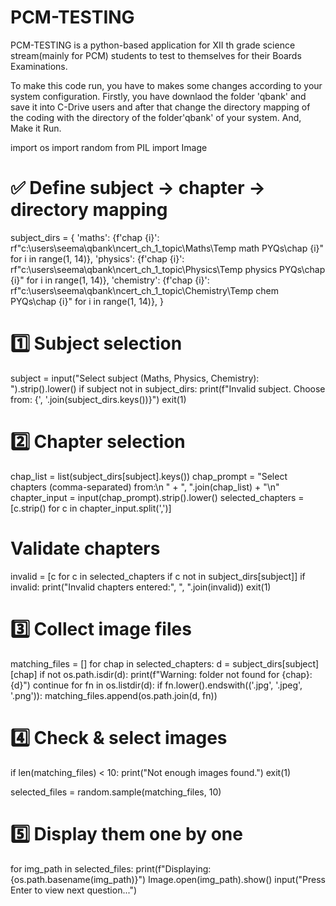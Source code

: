 # PCM-TESTING
PCM-TESTING is a python-based application for XII th grade science stream(mainly for PCM) students to test to themselves for their Boards Examinations.

To make this code run, you have to makes some changes according to your system configuration. Firstly, you have downlaod the folder 'qbank' and save it into C-Drive users and after that change the directory mapping of the coding with the directory of the folder'qbank' of your system. And, Make it Run. 

import os
import random
from PIL import Image

# ✅ Define subject → chapter → directory mapping
subject_dirs = {
    'maths': {f'chap {i}': rf"c:\users\seema\qbank\ncert_ch_1_topic\Maths\Temp math PYQs\chap {i}"
              for i in range(1, 14)},
    'physics': {f'chap {i}': rf"c:\users\seema\qbank\ncert_ch_1_topic\Physics\Temp physics PYQs\chap {i}"
                for i in range(1, 14)},
    'chemistry': {f'chap {i}': rf"c:\users\seema\qbank\ncert_ch_1_topic\Chemistry\Temp chem PYQs\chap {i}"
                  for i in range(1, 14)},
}

# 1️⃣ Subject selection
subject = input("Select subject (Maths, Physics, Chemistry): ").strip().lower()
if subject not in subject_dirs:
    print(f"Invalid subject. Choose from: {', '.join(subject_dirs.keys())}")
    exit(1)

# 2️⃣ Chapter selection
chap_list = list(subject_dirs[subject].keys())
chap_prompt = "Select chapters (comma-separated) from:\n  " + ", ".join(chap_list) + "\n"
chapter_input = input(chap_prompt).strip().lower()
selected_chapters = [c.strip() for c in chapter_input.split(',')]

# Validate chapters
invalid = [c for c in selected_chapters if c not in subject_dirs[subject]]
if invalid:
    print("Invalid chapters entered:", ", ".join(invalid))
    exit(1)

# 3️⃣ Collect image files
matching_files = []
for chap in selected_chapters:
    d = subject_dirs[subject][chap]
    if not os.path.isdir(d):
        print(f"Warning: folder not found for {chap}: {d}")
        continue
    for fn in os.listdir(d):
        if fn.lower().endswith(('.jpg', '.jpeg', '.png')):
            matching_files.append(os.path.join(d, fn))

# 4️⃣ Check & select images
if len(matching_files) < 10:
    print("Not enough images found.")
    exit(1)

selected_files = random.sample(matching_files, 10)

# 5️⃣ Display them one by one
for img_path in selected_files:
    print(f"Displaying: {os.path.basename(img_path)}")
    Image.open(img_path).show()
    input("Press Enter to view next question...")
